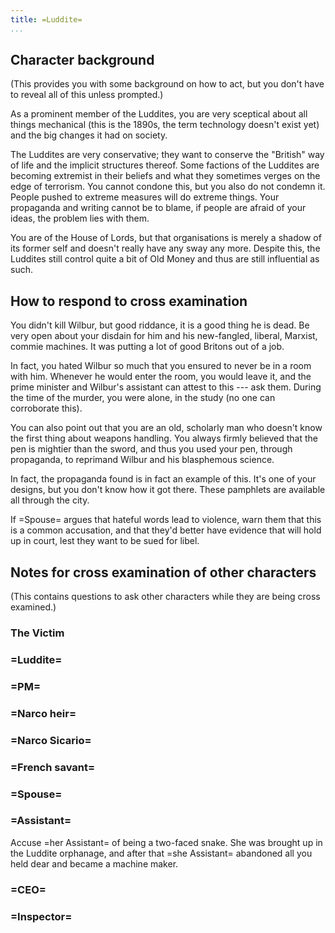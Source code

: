 ```yaml
---
title: =Luddite=
...
```


## Character background
(This provides you with some background on how to act, but you don't have to reveal all of this unless prompted.)

As a prominent member of the Luddites, you are very sceptical about all things mechanical (this is the 1890s, the term technology doesn't exist yet) and the big changes it had on society.

The Luddites are very conservative; they want to conserve the "British" way of life and the implicit structures thereof. Some factions of the Luddites are becoming extremist in their beliefs and what they sometimes verges on the edge of terrorism. You cannot condone this, but you also do not condemn it. People pushed to extreme measures will do extreme things. Your propaganda and writing cannot be to blame, if people are afraid of your ideas, the problem lies with them.

You are of the House of Lords, but that organisations is merely a shadow of its former self and doesn't really have any sway any more. Despite this, the Luddites still control  quite a bit of Old Money and thus are still influential as such.


## How to respond to cross examination

You didn't kill Wilbur, but good riddance, it is a good thing he is dead. Be very open about your disdain for him and his new-fangled, liberal, Marxist, commie machines. It was putting a lot of good Britons out of a job.

In fact, you hated Wilbur so much that you ensured to never be in a room with him. Whenever he would enter the room, you would leave it, and the prime minister and Wilbur's assistant can attest to this --- ask them. During the time of the murder, you were alone, in the study (no one can corroborate this).

You can also point out that you are an old, scholarly man who doesn't know the first thing about weapons handling. You always firmly believed that the pen is mightier than the sword, and thus you used your pen, through propaganda, to reprimand Wilbur and his blasphemous science.

In fact, the propaganda found is in fact an example of this. It's one of your designs, but you don't know how it got there. These pamphlets are available all through the city. 

If =Spouse= argues that hateful words lead to violence, warn them that this is a common accusation, and that they'd better have evidence that will hold up in court, lest they want to be sued for libel. 


## Notes for cross examination of other characters
(This contains questions to ask other characters while they are being cross examined.)


### The Victim

### =Luddite=

### =PM=

### =Narco heir=

### =Narco Sicario=

### =French savant=

### =Spouse=

### =Assistant=
Accuse =her Assistant= of being a two-faced snake. She was brought up in the Luddite orphanage, and after that =she Assistant= abandoned all you held dear and became a machine maker.

### =CEO=

### =Inspector=
